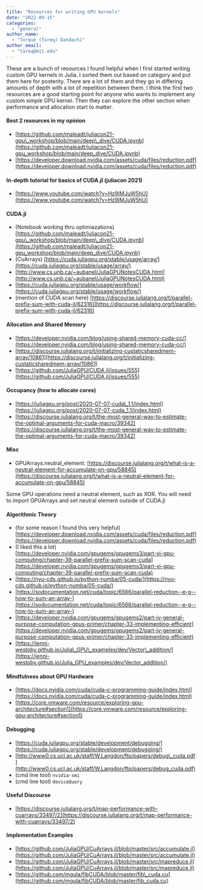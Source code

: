 ```yaml
---
title: "Resources for writing GPU kernels"
date: "2022-09-15"
categories: 
  - "general"
author_name: 
  - "Torque (Tareq) Dandachi"
author_email: 
  - "tareq@mit.edu"
---
```


These are a bunch of resources I found helpful when I first started writing custom GPU kernels in Julia. I sorted them out based on category and put them here for posterity. There are a lot of them and they go in differing amounts of depth with a lot of repetition between them. I think the first two resources are a good starting point for anyone who wants to implement any custom simple GPU kernel. Then they can explore the other section when performance and allocation start to matter.

#### Best 2 resources in my opinion

- [https://github.com/maleadt/juliacon21-gpu\_workshop/blob/main/deep\_dive/CUDA.ipynb](https://github.com/maleadt/juliacon21-gpu_workshop/blob/main/deep_dive/CUDA.ipynb)
- [https://developer.download.nvidia.com/assets/cuda/files/reduction.pdf](https://developer.download.nvidia.com/assets/cuda/files/reduction.pdf)

#### In-depth tutorial for basics of CUDA.jl (juliacon 2021)

- [https://www.youtube.com/watch?v=Hz9IMJuW5hU](https://www.youtube.com/watch?v=Hz9IMJuW5hU)

#### CUDA.jl

- (Notebook working thru optimiazations) [https://github.com/maleadt/juliacon21-gpu\_workshop/blob/main/deep\_dive/CUDA.ipynb](https://github.com/maleadt/juliacon21-gpu_workshop/blob/main/deep_dive/CUDA.ipynb)
- (CuArrays) [https://cuda.juliagpu.org/stable/usage/array/](https://cuda.juliagpu.org/stable/usage/array/)
- [http://www.cs.unb.ca/~aubanel/JuliaGPUNotesCUDA.html](http://www.cs.unb.ca/~aubanel/JuliaGPUNotesCUDA.html)
- [https://cuda.juliagpu.org/stable/usage/workflow/](https://cuda.juliagpu.org/stable/usage/workflow/)
- (mention of CUDA.scan here) [https://discourse.julialang.org/t/parallel-prefix-sum-with-cuda-jl/62316](https://discourse.julialang.org/t/parallel-prefix-sum-with-cuda-jl/62316)

#### Allocation and Shared Memory

- [https://developer.nvidia.com/blog/using-shared-memory-cuda-cc/](https://developer.nvidia.com/blog/using-shared-memory-cuda-cc/)
- [https://discourse.julialang.org/t/initializing-custaticsharedmem-array/10861](https://discourse.julialang.org/t/initializing-custaticsharedmem-array/10861)
- [https://github.com/JuliaGPU/CUDA.jl/issues/555](https://github.com/JuliaGPU/CUDA.jl/issues/555)

#### Occupancy (how to allocate cores)

- [https://juliagpu.org/post/2020-07-07-cuda\_1.1/index.html](https://juliagpu.org/post/2020-07-07-cuda_1.1/index.html)
- [https://discourse.julialang.org/t/the-most-general-way-to-estimate-the-optimal-arguments-for-cuda-macro/39342](https://discourse.julialang.org/t/the-most-general-way-to-estimate-the-optimal-arguments-for-cuda-macro/39342)

#### Misc

- GPUArrays.neutral\_element: [https://discourse.julialang.org/t/what-is-a-neutral-element-for-accumulate-on-gpu/58845](https://discourse.julialang.org/t/what-is-a-neutral-element-for-accumulate-on-gpu/58845)

Some GPU operations need a neutral element, such as XOR. You will need to import GPUArrays and set neutral element outside of CUDA.jl

#### Algorithmic Theory

- (for some reason I found this very helpful) [https://developer.download.nvidia.com/assets/cuda/files/reduction.pdf](https://developer.download.nvidia.com/assets/cuda/files/reduction.pdf)
- (I liked this a lot) [https://developer.nvidia.com/gpugems/gpugems3/part-vi-gpu-computing/chapter-39-parallel-prefix-sum-scan-cuda](https://developer.nvidia.com/gpugems/gpugems3/part-vi-gpu-computing/chapter-39-parallel-prefix-sum-scan-cuda)
- [https://nyu-cds.github.io/python-numba/05-cuda/](https://nyu-cds.github.io/python-numba/05-cuda/)
- [https://sodocumentation.net/cuda/topic/6566/parallel-reduction--e-g--how-to-sum-an-array-](https://sodocumentation.net/cuda/topic/6566/parallel-reduction--e-g--how-to-sum-an-array-)
- [https://developer.nvidia.com/gpugems/gpugems2/part-iv-general-purpose-computation-gpus-primer/chapter-33-implementing-efficient](https://developer.nvidia.com/gpugems/gpugems2/part-iv-general-purpose-computation-gpus-primer/chapter-33-implementing-efficient)
- [https://jenni-westoby.github.io/Julia\_GPU\_examples/dev/Vector\_addition/](https://jenni-westoby.github.io/Julia_GPU_examples/dev/Vector_addition/)

#### Mindfulness about GPU Hardware

- [https://docs.nvidia.com/cuda/cuda-c-programming-guide/index.html](https://docs.nvidia.com/cuda/cuda-c-programming-guide/index.html)
- [https://core.vmware.com/resource/exploring-gpu-architecture#section1](https://core.vmware.com/resource/exploring-gpu-architecture#section1)

#### Debugging

- [https://cuda.juliagpu.org/stable/development/debugging/](https://cuda.juliagpu.org/stable/development/debugging/)
- [http://www0.cs.ucl.ac.uk/staff/W.Langdon/ftp/papers/debug\_cuda.pdf](http://www0.cs.ucl.ac.uk/staff/W.Langdon/ftp/papers/debug_cuda.pdf)
- (cmd line tool) `nvidia-smi`
- (cmd line tool) `deviceQuery`

#### Useful Discourse

- [https://discourse.julialang.org/t/map-performance-with-cuarrays/33497/2](https://discourse.julialang.org/t/map-performance-with-cuarrays/33497/2)

#### Implementation Examples

- [https://github.com/JuliaGPU/CuArrays.jl/blob/master/src/accumulate.jl](https://github.com/JuliaGPU/CuArrays.jl/blob/master/src/accumulate.jl)
- [https://github.com/JuliaGPU/CuArrays.jl/blob/master/src/mapreduce.jl](https://github.com/JuliaGPU/CuArrays.jl/blob/master/src/mapreduce.jl)
- [https://github.com/mgula/fibCUDA/blob/master/fib\_cuda.cu](https://github.com/mgula/fibCUDA/blob/master/fib_cuda.cu)
